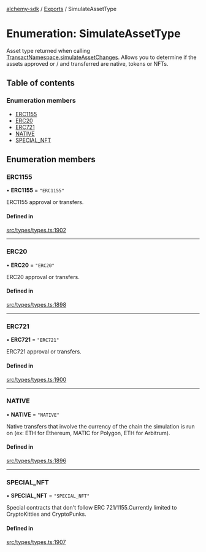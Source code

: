 [alchemy-sdk](../README.md) / [Exports](../modules.md) / SimulateAssetType

# Enumeration: SimulateAssetType

Asset type returned when calling [TransactNamespace.simulateAssetChanges](../classes/TransactNamespace.md#simulateassetchanges).
Allows you to determine if the assets approved or / and transferred are
native, tokens or NFTs.

## Table of contents

### Enumeration members

- [ERC1155](SimulateAssetType.md#erc1155)
- [ERC20](SimulateAssetType.md#erc20)
- [ERC721](SimulateAssetType.md#erc721)
- [NATIVE](SimulateAssetType.md#native)
- [SPECIAL\_NFT](SimulateAssetType.md#special_nft)

## Enumeration members

### ERC1155

• **ERC1155** = `"ERC1155"`

ERC1155 approval or transfers.

#### Defined in

[src/types/types.ts:1902](https://github.com/alchemyplatform/alchemy-sdk-js/blob/8dc500a/src/types/types.ts#L1902)

___

### ERC20

• **ERC20** = `"ERC20"`

ERC20 approval or transfers.

#### Defined in

[src/types/types.ts:1898](https://github.com/alchemyplatform/alchemy-sdk-js/blob/8dc500a/src/types/types.ts#L1898)

___

### ERC721

• **ERC721** = `"ERC721"`

ERC721 approval or transfers.

#### Defined in

[src/types/types.ts:1900](https://github.com/alchemyplatform/alchemy-sdk-js/blob/8dc500a/src/types/types.ts#L1900)

___

### NATIVE

• **NATIVE** = `"NATIVE"`

Native transfers that involve the currency of the chain the simulation is
run on (ex: ETH for Ethereum, MATIC for Polygon, ETH for Arbitrum).

#### Defined in

[src/types/types.ts:1896](https://github.com/alchemyplatform/alchemy-sdk-js/blob/8dc500a/src/types/types.ts#L1896)

___

### SPECIAL\_NFT

• **SPECIAL\_NFT** = `"SPECIAL_NFT"`

Special contracts that don't follow ERC 721/1155.Currently limited to
CryptoKitties and CryptoPunks.

#### Defined in

[src/types/types.ts:1907](https://github.com/alchemyplatform/alchemy-sdk-js/blob/8dc500a/src/types/types.ts#L1907)
